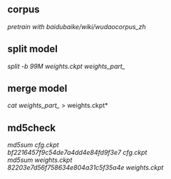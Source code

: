 ## corpus 
*pretrain with baidubaike/wiki/wudaocorpus_zh*
## split model  
*split -b 99M weights.ckpt weights_part_*
## merge model 
*cat weights_part_* > weights.ckpt*
## md5check  
*md5sum cfg.ckpt*    
*bf2216457f9c54de7a4dd4e84fd9f3e7  cfg.ckpt*  
*md5sum weights.ckpt*  
*82203e7d56f758634e804a31c5f35a4e  weights.ckpt*  

